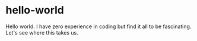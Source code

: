 # hello-world

Hello world. I have zero experience in coding but find it all to be fascinating. Let's see where this takes us.
